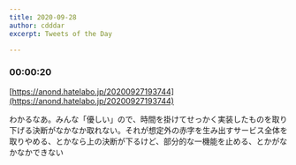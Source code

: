 ```yaml
---
title: 2020-09-28
author: cdddar
excerpt: Tweets of the Day

---
```


### 00:00:20

[https://anond.hatelabo.jp/20200927193744](https://anond.hatelabo.jp/20200927193744)

わかるなあ。みんな「優しい」ので、時間を掛けてせっかく実装したものを取り下げる決断がなかなか取れない。それが想定外の赤字を生み出すサービス全体を取りやめる、とかなら上の決断が下るけど、部分的な一機能を止める、とかがなかなかできない
